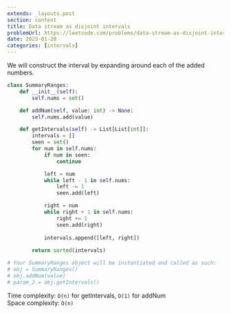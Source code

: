 ```yaml
---
extends: _layouts.post
section: content
title: Data stream as disjoint intervals
problemUrl: https://leetcode.com/problems/data-stream-as-disjoint-intervals/
date: 2023-01-28
categories: [intervals]
---
```


We will construct the interval by expanding around each of the added numbers.

```python
class SummaryRanges:
    def __init__(self):
        self.nums = set()

    def addNum(self, value: int) -> None:
        self.nums.add(value)

    def getIntervals(self) -> List[List[int]]:
        intervals = []
        seen = set()
        for num in self.nums:
            if num in seen: 
                continue

            left = num
            while left - 1 in self.nums:
                left -= 1
                seen.add(left)

            right = num
            while right + 1 in self.nums:
                right += 1
                seen.add(right)
            
            intervals.append([left, right])
            
        return sorted(intervals)

# Your SummaryRanges object will be instantiated and called as such:
# obj = SummaryRanges()
# obj.addNum(value)
# param_2 = obj.getIntervals()
```

Time complexity: `O(n)` for getIntervals, `O(1)` for addNum <br/>
Space complexity: `O(n)`
